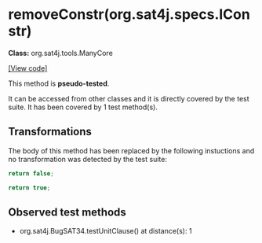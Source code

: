 # removeConstr(org.sat4j.specs.IConstr)

**Class:** org.sat4j.tools.ManyCore

[[View code]](https://gitlab.ow2.org/sat4j/sat4j/blob/09e9173e400ea6c1794354ca54c36607c53391ff/org.sat4j.core/src/main/java//org/sat4j/tools/ManyCore.java#L259)

This method is **pseudo-tested**.


It can be accessed from other classes and it is directly covered by the test suite. 
It has been covered by 1 test method(s).

## Transformations


The body of this method has been replaced by the following instuctions and no transformation was detected by the test suite:

```Java
return false;
```

```Java
return true;
```





## Observed test methods

* org.sat4j.BugSAT34.testUnitClause() at distance(s): 1

